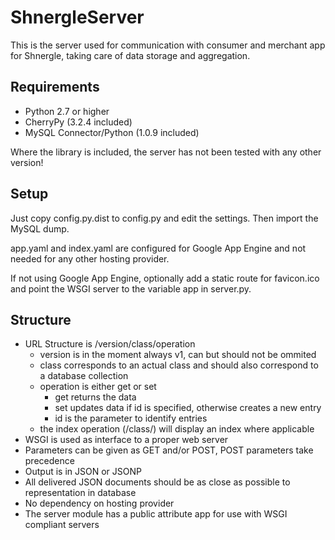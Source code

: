 ShnergleServer
==============

This is the server used for communication with consumer and merchant app for Shnergle, taking care of data storage and aggregation.

Requirements
------------

 * Python 2.7 or higher
 * CherryPy (3.2.4 included)
 * MySQL Connector/Python (1.0.9 included)

Where the library is included, the server has not been tested with any other version!


Setup
-----

Just copy config.py.dist to config.py and edit the settings. Then import the MySQL dump.

app.yaml and index.yaml are configured for Google App Engine and not needed for any other hosting provider.

If not using Google App Engine, optionally add a static route for favicon.ico and point the WSGI server to the variable app in server.py.


Structure
---------
 
 * URL Structure is /version/class/operation
   * version is in the moment always v1, can but should not be ommited
   * class corresponds to an actual class and should also correspond to a database collection
   * operation is either get or set
     * get returns the data
     * set updates data if id is specified, otherwise creates a new entry
	 * id is the parameter to identify entries
   * the index operation (/class/) will display an index where applicable
 * WSGI is used as interface to a proper web server
 * Parameters can be given as GET and/or POST, POST parameters take precedence
 * Output is in JSON or JSONP
 * All delivered JSON documents should be as close as possible to representation in database
 * No dependency on hosting provider
 * The server module has a public attribute app for use with WSGI compliant servers
